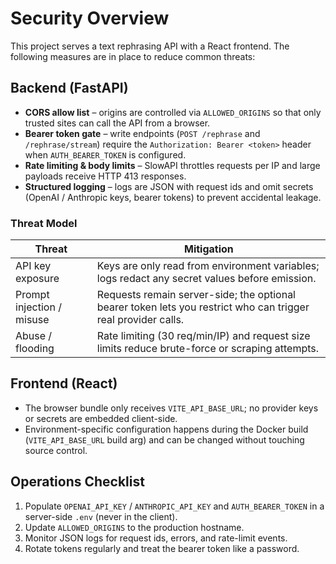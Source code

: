 # Security Overview

This project serves a text rephrasing API with a React frontend. The following
measures are in place to reduce common threats:

## Backend (FastAPI)

- **CORS allow list** – origins are controlled via `ALLOWED_ORIGINS` so that only
  trusted sites can call the API from a browser.
- **Bearer token gate** – write endpoints (`POST /rephrase` and
  `/rephrase/stream`) require the `Authorization: Bearer <token>` header when
  `AUTH_BEARER_TOKEN` is configured.
- **Rate limiting & body limits** – SlowAPI throttles requests per IP and large
  payloads receive HTTP 413 responses.
- **Structured logging** – logs are JSON with request ids and omit secrets
  (OpenAI / Anthropic keys, bearer tokens) to prevent accidental leakage.

### Threat Model

| Threat | Mitigation |
| --- | --- |
| API key exposure | Keys are only read from environment variables; logs redact any secret values before emission. |
| Prompt injection / misuse | Requests remain server-side; the optional bearer token lets you restrict who can trigger real provider calls. |
| Abuse / flooding | Rate limiting (30 req/min/IP) and request size limits reduce brute-force or scraping attempts. |

## Frontend (React)

- The browser bundle only receives `VITE_API_BASE_URL`; no provider keys or
  secrets are embedded client-side.
- Environment-specific configuration happens during the Docker build
  (`VITE_API_BASE_URL` build arg) and can be changed without touching source
  control.

## Operations Checklist

1. Populate `OPENAI_API_KEY` / `ANTHROPIC_API_KEY` and `AUTH_BEARER_TOKEN` in a
   server-side `.env` (never in the client).
2. Update `ALLOWED_ORIGINS` to the production hostname.
3. Monitor JSON logs for request ids, errors, and rate-limit events.
4. Rotate tokens regularly and treat the bearer token like a password.
